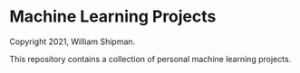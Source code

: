 # Machine Learning Projects

Copyright 2021, William Shipman.

This repository contains a collection of personal machine learning projects.